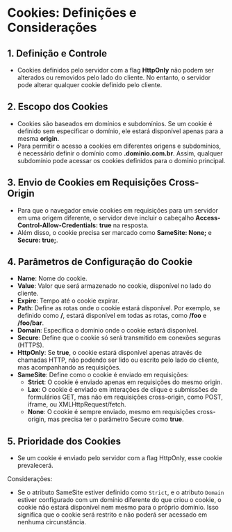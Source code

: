 # Cookies: Definições e Considerações

## 1. Definição e Controle
- Cookies definidos pelo servidor com a flag **HttpOnly** não podem ser alterados ou removidos pelo lado do cliente. No entanto, o servidor pode alterar qualquer cookie definido pelo cliente.

## 2. Escopo dos Cookies
- Cookies são baseados em domínios e subdomínios. Se um cookie é definido sem especificar o domínio, ele estará disponível apenas para a mesma **origin**.
- Para permitir o acesso a cookies em diferentes origens e subdomínios, é necessário definir o domínio como **.dominio.com.br**. Assim, qualquer subdomínio pode acessar os cookies definidos para o domínio principal.

## 3. Envio de Cookies em Requisições Cross-Origin
- Para que o navegador envie cookies em requisições para um servidor em uma origem diferente, o servidor deve incluir o cabeçalho **Access-Control-Allow-Credentials: true** na resposta.
- Além disso, o cookie precisa ser marcado como **SameSite: None;** e **Secure: true;**.

## 4. Parâmetros de Configuração do Cookie
- **Name**: Nome do cookie.
- **Value**: Valor que será armazenado no cookie, disponível no lado do cliente.
- **Expire**: Tempo até o cookie expirar.
- **Path**: Define as rotas onde o cookie estará disponível. Por exemplo, se definido como **/**, estará disponível em todas as rotas, como **/foo** e **/foo/bar**.
- **Domain**: Especifica o domínio onde o cookie estará disponível.
- **Secure**: Define que o cookie só será transmitido em conexões seguras (HTTPS).
- **HttpOnly**: Se **true**, o cookie estará disponível apenas através de chamadas HTTP, não podendo ser lido ou escrito pelo lado do cliente, mas acompanhando as requisições.
- **SameSite**: Define como o cookie é enviado em requisições:
  - **Strict**: O cookie é enviado apenas em requisições do mesmo origin.
  - **Lax**: O cookie é enviado em interações de clique e submissões de formulários GET, mas não em requisições cross-origin, como POST, iframe, ou XMLHttpRequest/fetch.
  - **None**: O cookie é sempre enviado, mesmo em requisições cross-origin, mas precisa ter o parâmetro Secure como **true**.

## 5. Prioridade dos Cookies
- Se um cookie é enviado pelo servidor com a flag HttpOnly, esse cookie prevalecerá.


Considerações:
- Se o atributo SameSite estiver definido como `Strict`, e o atributo `Domain` estiver configurado com um domínio diferente do que criou o cookie, o cookie não estará disponível nem mesmo para o próprio domínio. Isso significa que o cookie será restrito e não poderá ser acessado em nenhuma circunstância.